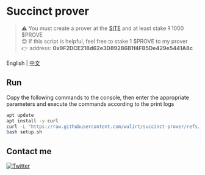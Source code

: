 # Succinct prover
> ⚠️ You must create a prover at the [SITE](https://staking.sepolia.succinct.xyz/prover) and at least stake ~~1~~ 1000 $PROVE  
> 😊 If this script is helpful, feel free to stake 1 $PROVE to my prover  
> 👉 address: **0x9F2DCE218d62e3D89286B1f4FB5De429e5441A8c**

English | [中文](https://github.com/walirt/succinct-prover/blob/main/README_zh.md)

## Run
Copy the following commands to the console, then enter the appropriate parameters and execute the commands according to the print logs
```bash
apt update 
apt install -y curl
curl -L "https://raw.githubusercontent.com/walirt/succinct-prover/refs/heads/main/setup.sh" -o setup.sh
bash setup.sh
```

## Contact me
[![Twitter](https://img.shields.io/twitter/url/https/twitter.com/walirttt.svg?style=social&label=Follow%20%40walirttt)](https://twitter.com/walirttt)
